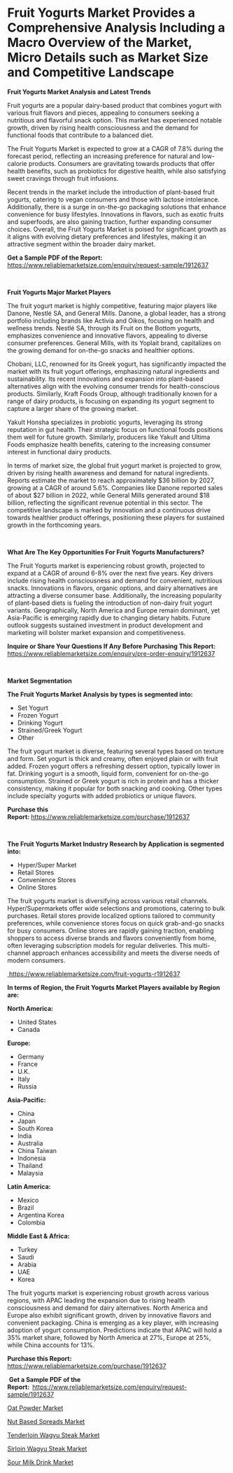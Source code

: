 <p><h1>Fruit Yogurts Market Provides a Comprehensive Analysis Including a Macro Overview of the Market, Micro Details such as Market Size and Competitive Landscape</h1></p><p><strong>Fruit Yogurts Market Analysis and Latest Trends</strong></p>
<p><p>Fruit yogurts are a popular dairy-based product that combines yogurt with various fruit flavors and pieces, appealing to consumers seeking a nutritious and flavorful snack option. This market has experienced notable growth, driven by rising health consciousness and the demand for functional foods that contribute to a balanced diet. </p><p>The Fruit Yogurts Market is expected to grow at a CAGR of 7.8% during the forecast period, reflecting an increasing preference for natural and low-calorie products. Consumers are gravitating towards products that offer health benefits, such as probiotics for digestive health, while also satisfying sweet cravings through fruit infusions. </p><p>Recent trends in the market include the introduction of plant-based fruit yogurts, catering to vegan consumers and those with lactose intolerance. Additionally, there is a surge in on-the-go packaging solutions that enhance convenience for busy lifestyles. Innovations in flavors, such as exotic fruits and superfoods, are also gaining traction, further expanding consumer choices. Overall, the Fruit Yogurts Market is poised for significant growth as it aligns with evolving dietary preferences and lifestyles, making it an attractive segment within the broader dairy market.</p></p>
<p><strong>Get a Sample PDF of the Report:&nbsp;</strong> <a href="https://www.reliablemarketsize.com/enquiry/request-sample/1912637?utm_campaign=1836&utm_medium=2&utm_source=Github&utm_content=ia&utm_term=07042025&utm_id=fruit-yogurts">https://www.reliablemarketsize.com/enquiry/request-sample/1912637</a></p>
<p>&nbsp;</p>
<p><strong>Fruit Yogurts Major Market Players</strong></p>
<p><p>The fruit yogurt market is highly competitive, featuring major players like Danone, Nestlé SA, and General Mills. Danone, a global leader, has a strong portfolio including brands like Activia and Oikos, focusing on health and wellness trends. Nestlé SA, through its Fruit on the Bottom yogurts, emphasizes convenience and innovative flavors, appealing to diverse consumer preferences. General Mills, with its Yoplait brand, capitalizes on the growing demand for on-the-go snacks and healthier options.</p><p>Chobani, LLC, renowned for its Greek yogurt, has significantly impacted the market with its fruit yogurt offerings, emphasizing natural ingredients and sustainability. Its recent innovations and expansion into plant-based alternatives align with the evolving consumer trends for health-conscious products. Similarly, Kraft Foods Group, although traditionally known for a range of dairy products, is focusing on expanding its yogurt segment to capture a larger share of the growing market.</p><p>Yakult Honsha specializes in probiotic yogurts, leveraging its strong reputation in gut health. Their strategic focus on functional foods positions them well for future growth. Similarly, producers like Yakult and Ultima Foods emphasize health benefits, catering to the increasing consumer interest in functional dairy products.</p><p>In terms of market size, the global fruit yogurt market is projected to grow, driven by rising health awareness and demand for natural ingredients. Reports estimate the market to reach approximately $36 billion by 2027, growing at a CAGR of around 5.6%. Companies like Danone reported sales of about $27 billion in 2022, while General Mills generated around $18 billion, reflecting the significant revenue potential in this sector. The competitive landscape is marked by innovation and a continuous drive towards healthier product offerings, positioning these players for sustained growth in the forthcoming years.</p></p>
<p>&nbsp;</p>
<p><strong>What Are The Key Opportunities For Fruit Yogurts Manufacturers?</strong></p>
<p><p>The Fruit Yogurts market is experiencing robust growth, projected to expand at a CAGR of around 6-8% over the next five years. Key drivers include rising health consciousness and demand for convenient, nutritious snacks. Innovations in flavors, organic options, and dairy alternatives are attracting a diverse consumer base. Additionally, the increasing popularity of plant-based diets is fueling the introduction of non-dairy fruit yogurt variants. Geographically, North America and Europe remain dominant, yet Asia-Pacific is emerging rapidly due to changing dietary habits. Future outlook suggests sustained investment in product development and marketing will bolster market expansion and competitiveness.</p></p>
<p><strong>Inquire or Share Your Questions If Any Before Purchasing This Report:</strong> <a href="https://www.reliablemarketsize.com/enquiry/pre-order-enquiry/1912637?utm_campaign=1836&utm_medium=2&utm_source=Github&utm_content=ia&utm_term=07042025&utm_id=fruit-yogurts">https://www.reliablemarketsize.com/enquiry/pre-order-enquiry/1912637</a></p>
<p>&nbsp;</p>
<p><strong>Market Segmentation</strong></p>
<p><strong>The Fruit Yogurts Market Analysis by types is segmented into:</strong></p>
<p><ul><li>Set Yogurt</li><li>Frozen Yogurt</li><li>Drinking Yogurt</li><li>Strained/Greek Yogurt</li><li>Other</li></ul></p>
<p><p>The fruit yogurt market is diverse, featuring several types based on texture and form. Set yogurt is thick and creamy, often enjoyed plain or with fruit added. Frozen yogurt offers a refreshing dessert option, typically lower in fat. Drinking yogurt is a smooth, liquid form, convenient for on-the-go consumption. Strained or Greek yogurt is rich in protein and has a thicker consistency, making it popular for both snacking and cooking. Other types include specialty yogurts with added probiotics or unique flavors.</p></p>
<p><strong>Purchase this Report:&nbsp;</strong><a href="https://www.reliablemarketsize.com/purchase/1912637?utm_campaign=1836&utm_medium=2&utm_source=Github&utm_content=ia&utm_term=07042025&utm_id=fruit-yogurts">https://www.reliablemarketsize.com/purchase/1912637</a></p>
<p>&nbsp;</p>
<p><strong>The Fruit Yogurts Market Industry Research by Application is segmented into:</strong></p>
<p><ul><li>Hyper/Super Market</li><li>Retail Stores</li><li>Convenience Stores</li><li>Online Stores</li></ul></p>
<p><p>The fruit yogurts market is diversifying across various retail channels. Hyper/Supermarkets offer wide selections and promotions, catering to bulk purchases. Retail stores provide localized options tailored to community preferences, while convenience stores focus on quick grab-and-go snacks for busy consumers. Online stores are rapidly gaining traction, enabling shoppers to access diverse brands and flavors conveniently from home, often leveraging subscription models for regular deliveries. This multi-channel approach enhances accessibility and meets the diverse needs of modern consumers.</p></p>
<p><a href="https://www.reliablemarketsize.com/fruit-yogurts-r1912637?utm_campaign=1836&utm_medium=2&utm_source=Github&utm_content=ia&utm_term=07042025&utm_id=fruit-yogurts">&nbsp;https://www.reliablemarketsize.com/fruit-yogurts-r1912637</a></p>
<p><strong>In terms of Region, the Fruit Yogurts Market Players available by Region are:</strong></p>
<p>
    <p> <strong> North America: </strong>
        <ul>
            <li>United States</li>
            <li>Canada</li>
        </ul>
        </p> 
    <p> <strong> Europe: </strong>
        <ul>
            <li>Germany</li>
            <li>France</li>
            <li>U.K.</li>
            <li>Italy</li>
            <li>Russia</li>
        </ul>
        </p> 
    <p> <strong> Asia-Pacific: </strong>
        <ul>
            <li>China</li>
            <li>Japan</li>
            <li>South Korea</li>
            <li>India</li>
            <li>Australia</li>
            <li>China Taiwan</li>
            <li>Indonesia</li>
            <li>Thailand</li>
            <li>Malaysia</li>
        </ul>
        </p> 
    <p> <strong> Latin America: </strong>
        <ul>
            <li>Mexico</li>
            <li>Brazil</li>
            <li>Argentina Korea</li>
            <li>Colombia</li>
        </ul>
        </p> 
    <p> <strong> Middle East & Africa: </strong>
        <ul>
            <li>Turkey</li>
            <li>Saudi</li>
            <li>Arabia</li>
            <li>UAE</li>
            <li>Korea</li>
        </ul>
    </p>
    </p>
<p><p>The fruit yogurts market is experiencing robust growth across various regions, with APAC leading the expansion due to rising health consciousness and demand for dairy alternatives. North America and Europe also exhibit significant growth, driven by innovative flavors and convenient packaging. China is emerging as a key player, with increasing adoption of yogurt consumption. Predictions indicate that APAC will hold a 35% market share, followed by North America at 27%, Europe at 25%, while China accounts for 13%.</p></p>
<p><strong>Purchase this Report: </strong><a href="https://www.reliablemarketsize.com/purchase/1912637?utm_campaign=1836&utm_medium=2&utm_source=Github&utm_content=ia&utm_term=07042025&utm_id=fruit-yogurts">https://www.reliablemarketsize.com/purchase/1912637</a></p>
<p>&nbsp;<strong>Get a Sample PDF of the Report:&nbsp;&nbsp;</strong><a href="https://www.reliablemarketsize.com/enquiry/request-sample/1912637?utm_campaign=1836&utm_medium=2&utm_source=Github&utm_content=ia&utm_term=07042025&utm_id=fruit-yogurts">https://www.reliablemarketsize.com/enquiry/request-sample/1912637</a></p>
<p><strong></strong></p>
<p><p><a href="https://github.com/mabutironaldo/Market-Research-Report-List-7/blob/main/oat-powder-market.md?utm_campaign=1836&utm_medium=2&utm_source=Github&utm_content=ia&utm_term=07042025&utm_id=fruit-yogurts">Oat Powder Market</a></p><p><a href="https://github.com/arocasanzib6/Market-Research-Report-List-1/blob/main/nut-based-spreads-market.md?utm_campaign=1836&utm_medium=2&utm_source=Github&utm_content=ia&utm_term=07042025&utm_id=fruit-yogurts">Nut Based Spreads Market</a></p><p><a href="https://github.com/thatejanet4y/Market-Research-Report-List-1/blob/main/tenderloin-wagyu-steak-market.md?utm_campaign=1836&utm_medium=2&utm_source=Github&utm_content=ia&utm_term=07042025&utm_id=fruit-yogurts">Tenderloin Wagyu Steak Market</a></p><p><a href="https://github.com/langolaskark/Market-Research-Report-List-1/blob/main/sirloin-wagyu-steak-market.md?utm_campaign=1836&utm_medium=2&utm_source=Github&utm_content=ia&utm_term=07042025&utm_id=fruit-yogurts">Sirloin Wagyu Steak Market</a></p><p><a href="https://github.com/arneslullapq/Market-Research-Report-List-1/blob/main/sour-milk-drink-market.md?utm_campaign=1836&utm_medium=2&utm_source=Github&utm_content=ia&utm_term=07042025&utm_id=fruit-yogurts">Sour Milk Drink Market</a></p></p>